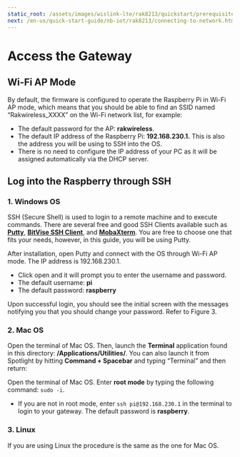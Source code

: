 ```yaml
---
static_root: /assets/images/wislink-lte/rak8213/quickstart/prerequisites
next: /en-us/quick-start-guide/nb-iot/rak8213/connecting-to-network.html
---
```


# Access the Gateway

## Wi-Fi AP Mode

By default, the firmware is configured to operate the Raspberry Pi in Wi-Fi AP mode, which means that you should be able to find an SSID named “Rakwireless_XXXX” on the Wi-Fi network list, for example:

<rk-img
  :src="`${$frontmatter.static_root}/wifi-ap.jpg`"
  width="80%"
  caption="RAKWireless Access Point"
/>

- The default password for the AP: **rakwireless**.
- The default IP address of the Raspberry Pi: **192.168.230.1.** This is also the address you will be using to SSH into the OS.
- There is no need to configure the IP address of your PC as it will be assigned automatically via the DHCP server.

## Log into the Raspberry through SSH

### 1. Windows OS

SSH (Secure Shell) is used to login to a remote machine and to execute commands. There are several free and good SSH Clients available such as [**Putty**](https://www.chiark.greenend.org.uk/~sgtatham/putty/latest.html), [**BitVise SSH Client**](https://www.bitvise.com/ssh-client-download), and [**MobaXterm**](https://mobaxterm.mobatek.net/). You are free to choose one that fits your needs, however, in this guide, you will be using Putty.

After installation, open Putty and connect with the OS through Wi-Fi AP mode. The IP address is 192.168.230.1.

<rk-img
  :src="`${$frontmatter.static_root}/putty.png`"
  width="75%"
  caption="Putty Software for SSH in Windows"
/>

- Click open and it will prompt you to enter the username and password. 
- The default username: **pi**
- The default password: **raspberry**

Upon successful login, you should see the initial screen with the messages notifying you that you should change your password. Refer to Figure 3.

<rk-img
  :src="`${$frontmatter.static_root}/command-line.jpg`"
  width="90%"
  caption="Command line after login"
/>

### 2. Mac OS

Open the terminal of Mac OS. Then, launch the **Terminal** application found in this directory: **/Applications/Utilities/**. You can also launch it from Spotlight by hitting **Command + Spacebar** and typing “Terminal” and then return:

<rk-img
  :src="`${$frontmatter.static_root}/mac-os.png`"
  width="90%"
  caption="Mac OS Terminal"
/>

Open the terminal of Mac OS. Enter **root mode** by typing the following command: `sudo -i`.

<rk-img
  :src="`${$frontmatter.static_root}/ssh-mac.jpg`"
  width="100%"
  caption="SSH in Mac OS"
/>

- If you are not in root mode, enter `ssh pi@192.168.230.1` in the terminal to login to your gateway. The default password is **raspberry**.

<rk-img
  :src="`${$frontmatter.static_root}/mac-login.jpg`"
  width="100%"
  caption="Log into the Raspberry"
/>

### 3. Linux

 If you are using Linux the procedure is the same as the one for Mac OS.

